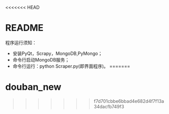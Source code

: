 <<<<<<< HEAD
# README
程序运行须知：
- 安装PyQt，Scrapy，MongoDB,PyMongo；
- 命令行启动MongoDB服务；
- 命令行运行：python Scraper.py(即界面程序)。
=======
# douban_new
>>>>>>> f7d701cbbe6bbad4e682d4f7f13a34dacfb749f3
